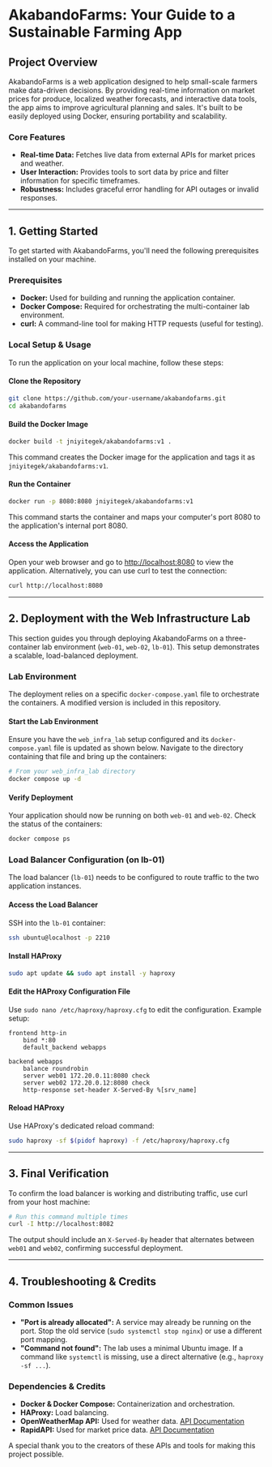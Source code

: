 # AkabandoFarms: Your Guide to a Sustainable Farming App

## Project Overview

AkabandoFarms is a web application designed to help small-scale farmers make data-driven decisions. By providing real-time information on market prices for produce, localized weather forecasts, and interactive data tools, the app aims to improve agricultural planning and sales. It's built to be easily deployed using Docker, ensuring portability and scalability.

### Core Features

- **Real-time Data:** Fetches live data from external APIs for market prices and weather.
- **User Interaction:** Provides tools to sort data by price and filter information for specific timeframes.
- **Robustness:** Includes graceful error handling for API outages or invalid responses.

---

## 1. Getting Started

To get started with AkabandoFarms, you'll need the following prerequisites installed on your machine.

### Prerequisites

- **Docker:** Used for building and running the application container.
- **Docker Compose:** Required for orchestrating the multi-container lab environment.
- **curl:** A command-line tool for making HTTP requests (useful for testing).

### Local Setup & Usage

To run the application on your local machine, follow these steps:

#### Clone the Repository

```bash
git clone https://github.com/your-username/akabandofarms.git
cd akabandofarms
```

#### Build the Docker Image

```bash
docker build -t jniyitegek/akabandofarms:v1 .
```
This command creates the Docker image for the application and tags it as `jniyitegek/akabandofarms:v1`.

#### Run the Container

```bash
docker run -p 8080:8080 jniyitegek/akabandofarms:v1
```
This command starts the container and maps your computer's port 8080 to the application's internal port 8080.

#### Access the Application

Open your web browser and go to [http://localhost:8080](http://localhost:8080) to view the application. Alternatively, you can use curl to test the connection:

```bash
curl http://localhost:8080
```

---

## 2. Deployment with the Web Infrastructure Lab

This section guides you through deploying AkabandoFarms on a three-container lab environment (`web-01`, `web-02`, `lb-01`). This setup demonstrates a scalable, load-balanced deployment.

### Lab Environment

The deployment relies on a specific `docker-compose.yaml` file to orchestrate the containers. A modified version is included in this repository.

#### Start the Lab Environment

Ensure you have the `web_infra_lab` setup configured and its `docker-compose.yaml` file is updated as shown below. Navigate to the directory containing that file and bring up the containers:

```bash
# From your web_infra_lab directory
docker compose up -d
```

#### Verify Deployment

Your application should now be running on both `web-01` and `web-02`. Check the status of the containers:

```bash
docker compose ps
```

### Load Balancer Configuration (on lb-01)

The load balancer (`lb-01`) needs to be configured to route traffic to the two application instances.

#### Access the Load Balancer

SSH into the `lb-01` container:

```bash
ssh ubuntu@localhost -p 2210
```

#### Install HAProxy

```bash
sudo apt update && sudo apt install -y haproxy
```

#### Edit the HAProxy Configuration File

Use `sudo nano /etc/haproxy/haproxy.cfg` to edit the configuration. Example setup:

```
frontend http-in
    bind *:80
    default_backend webapps

backend webapps
    balance roundrobin
    server web01 172.20.0.11:8080 check
    server web02 172.20.0.12:8080 check
    http-response set-header X-Served-By %[srv_name]
```

#### Reload HAProxy

Use HAProxy's dedicated reload command:

```bash
sudo haproxy -sf $(pidof haproxy) -f /etc/haproxy/haproxy.cfg
```

---

## 3. Final Verification

To confirm the load balancer is working and distributing traffic, use curl from your host machine:

```bash
# Run this command multiple times
curl -I http://localhost:8082
```

The output should include an `X-Served-By` header that alternates between `web01` and `web02`, confirming successful deployment.

---

## 4. Troubleshooting & Credits

### Common Issues

- **"Port is already allocated":** A service may already be running on the port. Stop the old service (`sudo systemctl stop nginx`) or use a different port mapping.
- **"Command not found":** The lab uses a minimal Ubuntu image. If a command like `systemctl` is missing, use a direct alternative (e.g., `haproxy -sf ...`).

### Dependencies & Credits

- **Docker & Docker Compose:** Containerization and orchestration.
- **HAProxy:** Load balancing.
- **OpenWeatherMap API:** Used for weather data. [API Documentation](https://openweathermap.org/api)
- **RapidAPI:** Used for market price data. [API Documentation](https://rapidapi.com/)

A special thank you to the creators of these APIs and tools for making this project possible.
